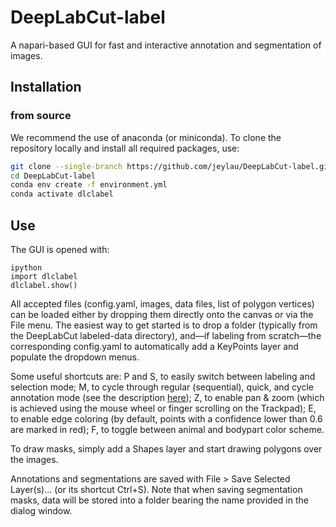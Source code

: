 # DeepLabCut-label

A napari-based GUI for fast and interactive annotation and segmentation of images.

## Installation
### from source

We recommend the use of anaconda (or miniconda).
To clone the repository locally and install all required packages, use:
```sh
git clone --single-branch https://github.com/jeylau/DeepLabCut-label.git
cd DeepLabCut-label
conda env create -f environment.yml
conda activate dlclabel
```

## Use

The GUI is opened with:
```
ipython
import dlclabel
dlclabel.show()
```
All accepted files (config.yaml, images, data files, list of polygon vertices) can be loaded 
either by dropping them directly onto the canvas or via the File menu.
The easiest way to get started is to drop a folder (typically from the DeepLabCut
labeled-data directory), and—if labeling from scratch—the corresponding config.yaml
to automatically add a KeyPoints layer and populate the dropdown menus.

Some useful shortcuts are:
P and S, to easily switch between labeling and selection mode;
M, to cycle through regular (sequential), quick, and cycle annotation mode (see the description [here](https://github.com/jeylau/DeepLabCut-label/blob/ee71b0e15018228c98db3b88769e8a8f4e2c0454/dlclabel/layers.py#L9-L19));
Z, to enable pan & zoom (which is achieved using the mouse wheel or finger scrolling on the Trackpad);
E, to enable edge coloring (by default, points with a confidence lower than 0.6 are marked
in red); F, to toggle between animal and bodypart color scheme. 

To draw masks, simply add a Shapes layer and start drawing polygons over the images.

Annotations and segmentations are saved with File > Save Selected Layer(s)...
(or its shortcut Ctrl+S). Note that when saving segmentation masks, data will be stored into
a folder bearing the name provided in the dialog window.
